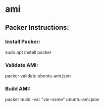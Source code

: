 # ami

## Packer Instructions:

### Install Packer:
sudo apt install packer

### Validate AMI:
packer validate ubuntu-ami.json 

### Build AMI:
packer build -var "var-name" ubuntu-ami.json